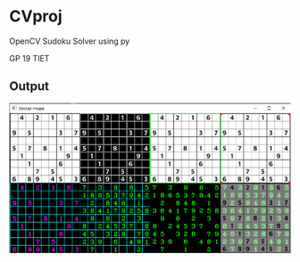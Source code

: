 # CVproj
OpenCV Sudoku Solver using py 

GP 19
TIET
## Output
![name-of-you-image](https://github.com/GokuGhoul/CVproj/blob/main/Output/soutput.png)
